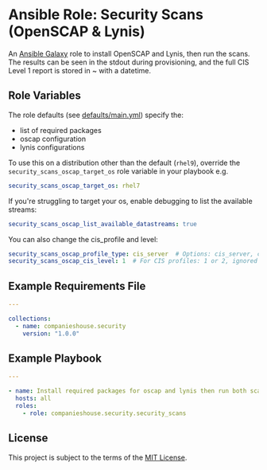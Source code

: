 # Ansible Role: Security Scans (OpenSCAP & Lynis)

An [Ansible Galaxy](https://galaxy.ansible.com/) role to install OpenSCAP and Lynis, then run the scans. The results can be seen in the stdout during provisioning, and the full CIS Level 1 report is stored in ~ with a datetime.

## Role Variables

The role defaults (see [defaults/main.yml](defaults/main.yml)) specify the:
- list of required packages
- oscap configuration
- lynis configurations

To use this on a distribution other than the default (`rhel9`), override the `security_scans_oscap_target_os` role variable in your playbook e.g.

```yaml
security_scans_oscap_target_os: rhel7
```

If you're struggling to target your os, enable debugging to list the available streams:
```yaml
security_scans_oscap_list_available_datastreams: true
```

You can also change the cis_profile and level:

```yaml
security_scans_oscap_profile_type: cis_server  # Options: cis_server, cis_workstation, stig
security_scans_oscap_cis_level: 1  # For CIS profiles: 1 or 2, ignored for STIG
```

## Example Requirements File

```yml
---

collections:
  - name: companieshouse.security
    version: "1.0.0"
```

## Example Playbook

```yml
---

- name: Install required packages for oscap and lynis then run both scans
  hosts: all
  roles:
    - role: companieshouse.security.security_scans
```

## License

This project is subject to the terms of the [MIT License](LICENSE).
